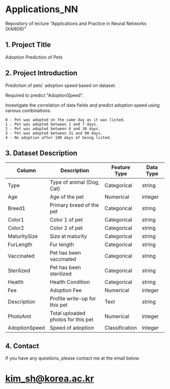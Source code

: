 # Applications_NN
Repository of lecture "Applications and Practice in Neural Networks (XAI606)"

## 1. Project Title

Adoption Prediction of Pets

## 2. Project Introduction

Prediction of pets' adoption speed based on dataset.

Required to predict "AdoptionSpeed". 

Investigate the correlation of data fields and predict adoption speed using various combinations.

```
0 - Pet was adopted on the same day as it was listed. 
1 - Pet was adopted between 1 and 7 days.
2 - Pet was adopted between 8 and 30 days.
3 - Pet was adopted between 31 and 90 days.
4 - No adoption after 100 days of being listed.
```

## 3. Dataset Description

Column | Description| Feature Type | Data Type
------------|--------------------|----------------------|-----------------
Type | Type of animal (Dog, Cat) | Categorical | string
Age |  Age of the pet | Numerical | integer
Breed1 | Primary breed of the pet | Categorical | string
Color1 | Color 1 of pet | Categorical | string
Color2 | Color 2 of pet | Categorical | string
MaturitySize | Size at maturity | Categorical | string
FurLength | Fur length | Categorical | string
Vaccinated | Pet has been vaccinated | Categorical | string
Sterilized | Pet has been sterilized | Categorical | string
Health | Health Condition | Categorical | string
Fee | Adoption Fee | Numerical | integer
Description | Profile write-up for this pet | Text | string
PhotoAmt | Total uploaded photos for this pet | Numerical | integer
AdoptionSpeed | Speed of adoption | Classification | integer

## 4. Contact

If you have any questions, please contact me at the email below.

# kim_sh@korea.ac.kr
